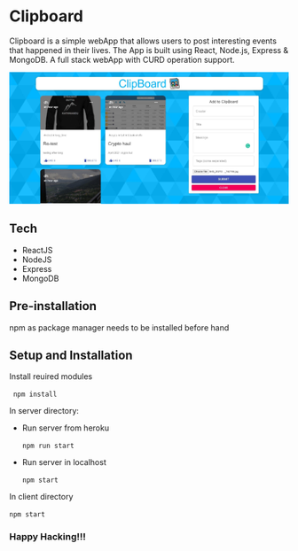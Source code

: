# Clipboard

Clipboard is a simple webApp that allows users to post interesting events that happened in their lives.
The App is built using React, Node.js, Express & MongoDB. 
A full stack webApp with CURD operation support.

![screenshot](screenshots/ss.jpg)

## Tech
- ReactJS
- NodeJS
- Express
- MongoDB

## Pre-installation
npm as package manager needs to be installed before hand

## Setup and Installation
Install reuired modules

``` npm install```

In server directory: 
- Run server from heroku

  ``` npm run start ```
- Run server in localhost

  ``` npm start ```

In client directory

``` npm start ```


### Happy Hacking!!!

